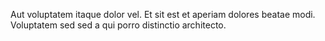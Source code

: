 Aut voluptatem itaque dolor vel. Et sit est et aperiam dolores beatae modi. Voluptatem sed sed a qui porro distinctio architecto.